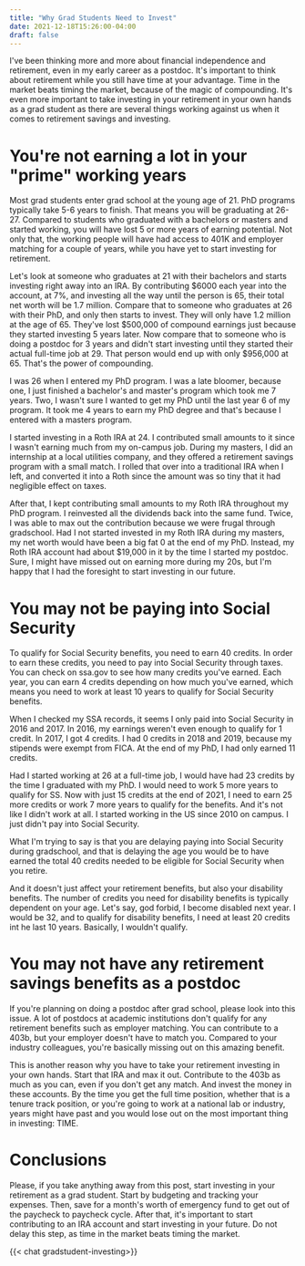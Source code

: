 ```yaml
---
title: "Why Grad Students Need to Invest"
date: 2021-12-18T15:26:00-04:00
draft: false
---
```


I've been thinking more and more about financial independence and retirement, even in my early career as a postdoc. It's important to think about retirement while you still have time at your advantage. Time in the market beats timing the market, because of the magic of compounding. It's even more important to take investing in your retirement in your own hands as a grad student as there are several things working against us when it comes to retirement savings and investing.

# You're not earning a lot in your "prime" working years

Most grad students enter grad school at the young age of 21. PhD programs typically take 5-6 years to finish. That means you will be graduating at 26-27. Compared to students who graduated with a bachelors or masters and started working, you will have lost 5 or more years of earning potential. Not only that, the working people will have had access to 401K and employer matching for a couple of years, while you have yet to start investing for retirement. 

Let's look at someone who graduates at 21 with their bachelors and starts investing right away into an IRA. By contributing $6000 each year into the account, at 7%, and investing all the way until the person is 65, their total net worth will be 1.7 million. Compare that to someone who graduates at 26 with their PhD, and only then starts to invest. They will only have 1.2 million at the age of 65. They've lost $500,000 of compound earnings just because they started investing 5 years later. Now compare that to someone who is doing a postdoc for 3 years and didn't start investing until they started their actual full-time job at 29. That person would end up with only $956,000 at 65. That's the power of compounding. 

I was 26 when I entered my PhD program. I was a late bloomer, because one, I just finished a bachelor's and master's program which took me 7 years. Two, I wasn't sure I wanted to get my PhD until the last year 6 of my program. It took me 4 years to earn my PhD degree and that's because I entered with a masters program. 

I started investing in a Roth IRA at 24. I contributed small amounts to it since I wasn't earning much from my on-campus job. During my masters, I did an internship at a local utilities company, and they offered a retirement savings program with a small match. I rolled that over into a traditional IRA when I left, and converted it into a Roth since the amount was so tiny that it had negligible effect on taxes. 

After that, I kept contributing small amounts to my Roth IRA throughout my PhD program. I reinvested all the dividends back into the same fund. Twice, I was able to max out the contribution because we were frugal through gradschool. Had I not started invested in my Roth IRA during my masters, my net worth would have been a big fat 0 at the end of my PhD. Instead, my Roth IRA account had about $19,000 in it by the time I started my postdoc. Sure, I might have missed out on earning more during my 20s, but I'm happy that I had the foresight to start investing in our future.

# You may not be paying into Social Security

To qualify for Social Security benefits, you need to earn 40 credits. In order to earn these credits, you need to pay into Social Security through taxes. You can check on ssa.gov to see how many credits you've earned. Each year, you can earn 4 credits depending on how much you've earned, which means you need to work at least 10 years to qualify for Social Security benefits. 

When I checked my SSA records, it seems I only paid into Social Security in 2016 and 2017. In 2016, my earnings weren't even enough to qualify for 1 credit. In 2017, I got 4 credits. I had 0 credits in 2018 and 2019, because my stipends were exempt from FICA. At the end of my PhD, I had only earned 11 credits. 

Had I started working at 26 at a full-time job, I would have had 23 credits by the time I graduated with my PhD. I would need to work 5 more years to qualify for SS. Now with just 15 credits at the end of 2021, I need to earn 25 more credits or work 7 more years to qualify for the benefits. And it's not like I didn't work at all. I started working in the US since 2010 on campus. I just didn't pay into Social Security. 

What I'm trying to say is that you are delaying paying into Social Security during gradschool, and that is delaying the age you would be to have earned the total 40 credits needed to be eligible for Social Security when you retire. 

And it doesn't just affect your retirement benefits, but also your disability benefits. The number of credits you need for disability benefits is typically dependent on your age. Let's say, god forbid, I become disabled next year. I would be 32, and to qualify for disability benefits, I need at least 20 credits int he last 10 years. Basically, I wouldn't qualify.

# You may not have any retirement savings benefits as a postdoc

If you're planning on doing a postdoc after grad school, please look into this issue. A lot of postdocs at academic institutions don't qualify for any retirement benefits such as employer matching. You can contribute to a 403b, but your employer doesn't have to match you. Compared to your industry colleagues, you're basically missing out on this amazing benefit. 

This is another reason why you have to take your retirement investing in your own hands. Start that IRA and max it out. Contribute to the 403b as much as you can, even if you don't get any match. And invest the money in these accounts. By the time you get the full time position, whether that is a tenure track position, or you're going to work at a national lab or industry, years might have past and you would lose out on the most important thing in investing: TIME. 

# Conclusions
Please, if you take anything away from this post, start investing in your retirement as a grad student. Start by budgeting and tracking your expenses. Then, save for a month's worth of emergency fund to get out of the paycheck to paycheck cycle. After that, it's important to start contributing to an IRA account and start investing in your future. Do not delay this step, as time in the market beats timing the market. 

{{< chat gradstudent-investing>}}
